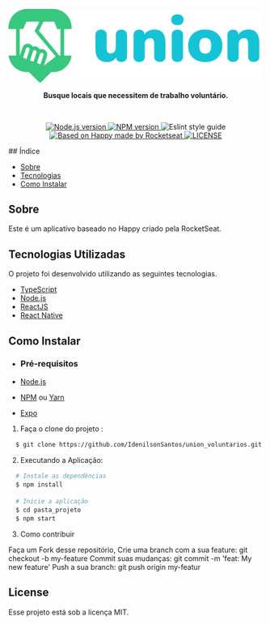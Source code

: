 <p align="center">
  <img src=".github/logoapp.svg" alt="Happy" />
</p>

<p align="center">
  <b>Busque locais que necessitem de trabalho voluntário.</b>
</p>

<br />

<p align="center">
  <a href="https://nodejs.org/en/" target="_blank">
    <img alt="Node.js version" src="https://img.shields.io/badge/node-v14.13.0-brightgreen">
  </a>
  <a href="https://npmjs.com/" target="_blank">
    <img alt="NPM version" src="https://img.shields.io/badge/npm-v6.14.8-blue%20">
  </a>
  <a>
    <img alt="Eslint style guide" src="https://img.shields.io/badge/eslint-airbnb-red">
  </a>
  <a href="https://rocketseat.com.br/" target="_blank">
    <img alt="Based on Happy made by Rocketseat" src="https://img.shields.io/badge/based%20on%20happy%20made%20by-%20RockeatSeat-2300c7c7">
  </a>
  <a href="LICENSE.md" target="_blank">
    <img alt="LICENSE" src="https://img.shields.io/github/license/vitorserrano/task-manager?color=7159C1">
  </a>
</p>
## Índice

- [Sobre](#sobre)
- [Tecnologias](#tecnologias)
- [Como Instalar](#instalar)

<a id="sobre"></a>

## Sobre

Este é um aplicativo baseado no Happy criado pela RocketSeat.

<a id="tecnologias"></a>

## Tecnologias Utilizadas

O projeto foi desenvolvido utilizando as seguintes tecnologias.

- [TypeScript](https://www.typescriptlang.org/)
- [Node.js](https://nodejs.org/en/)
- [ReactJS](https://reactjs.org/)
- [React Native](https://reactnative.dev/)

<a id="instalar"></a>

## Como Instalar

- ### **Pré-requisitos**

- [Node.js](https://nodejs.org/en/)
- [NPM](https://www.npmjs.com/) ou [Yarn](https://yarnpkg.com/)
- [Expo](https://expo.io/)

1. Faça o clone do projeto :

```sh
  $ git clone https://github.com/IdenilsonSantos/union_voluntarios.git
```

2. Executando a Aplicação:

```sh
  # Instale as dependências
  $ npm install

  # Inicie a aplicação
  $ cd pasta_projeto
  $ npm start

```

3. Como contribuir

Faça um Fork desse repositório,
Crie uma branch com a sua feature: git checkout -b my-feature
Commit suas mudanças: git commit -m 'feat: My new feature'
Push a sua branch: git push origin my-featur

## License

Esse projeto está sob a licença MIT.
